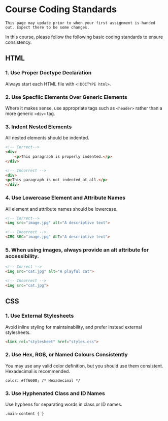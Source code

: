 # Course Coding Standards

```admonish warning
This page may update prior to when your first assignment is handed out. Expect there to be some changes.
```

In this course, please follow the following basic coding standards to ensure consistency.


## HTML
### 1. Use Proper Doctype Declaration
Always start each HTML file with ``<!DOCTYPE html>``.

### 2. Use Specfiic Elements Over Generic Elements
Where it makes sense, use appropriate tags such as ``<header>`` rather than a more generic ``<div>`` tag.

### 3. Indent Nested Elements
All nested elements should be indented.
```html
<!-- Correct-->
<div>
    <p>This paragraph is properly indented.</p>
</div>

<!-- Incorrect -->
<div>
<p>This paragraph is not indented at all.</p>
</div>
```

### 4. Use Lowercase Element and Attribute Names
All element and attribute names should be lowercase.
```html
<!-- Correct-->
<img src="image.jpg" alt="A descriptive text">

<!-- Incorrect -->
<IMG SRC="image.jpg" ALT="A descriptive text">
```

### 5. When using images, always provide an alt attribute for accessibility.
```html
<!-- Correct -->
<img src="cat.jpg" alt="A playful cat">

<!-- Incorrect -->
<img src="cat.jpg">
```

## CSS
### 1. Use External Stylesheets
Avoid inline styling for maintainability, and prefer instead external stylesheets.
```html
<link rel="stylesheet" href="styles.css">
```

### 2. Use Hex, RGB, or Named Colours Consistently
You may use any valid color definition, but you should use them consistent. Hexadecimal is recommended.
```
color: #ff6600; /* Hexadecimal */
```

### 3. Use Hyphenated Class and ID Names
Use hyphens for separating words in class or ID names.
```
.main-content { }
```